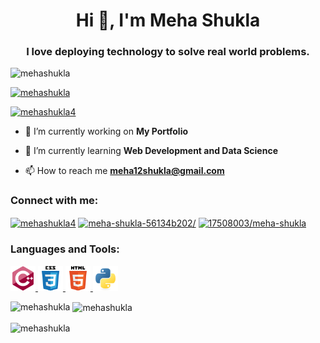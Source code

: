 <h1 align="center">Hi 👋, I'm Meha Shukla</h1>
<h3 align="center">I love deploying technology to solve real world problems.</h3>

<p align="left"> <img src="https://komarev.com/ghpvc/?username=mehashukla&label=Profile%20views&color=0e75b6&style=flat" alt="mehashukla" /> </p>

<p align="left"> <a href="https://github.com/ryo-ma/github-profile-trophy"><img src="https://github-profile-trophy.vercel.app/?username=mehashukla" alt="mehashukla" /></a> </p>

<p align="left"> <a href="https://twitter.com/mehashukla4" target="blank"><img src="https://img.shields.io/twitter/follow/mehashukla4?logo=twitter&style=for-the-badge" alt="mehashukla4" /></a> </p>

- 🔭 I’m currently working on **My Portfolio**

- 🌱 I’m currently learning **Web Development and Data Science**

- 📫 How to reach me **meha12shukla@gmail.com**


<h3 align="left">Connect with me:</h3>
<p align="left">
<a href="https://twitter.com/mehashukla4" target="blank"><img align="center" src="https://raw.githubusercontent.com/rahuldkjain/github-profile-readme-generator/master/src/images/icons/Social/twitter.svg" alt="mehashukla4" height="30" width="40" /></a>
<a href="https://linkedin.com/in/meha-shukla-56134b202/" target="blank"><img align="center" src="https://raw.githubusercontent.com/rahuldkjain/github-profile-readme-generator/master/src/images/icons/Social/linked-in-alt.svg" alt="meha-shukla-56134b202/" height="30" width="40" /></a>
<a href="https://stackoverflow.com/users/17508003/meha-shukla" target="blank"><img align="center" src="https://raw.githubusercontent.com/rahuldkjain/github-profile-readme-generator/master/src/images/icons/Social/stack-overflow.svg" alt="17508003/meha-shukla" height="30" width="40" /></a>
</p>

<h3 align="left">Languages and Tools:</h3>
<p align="left"> <a href="https://www.w3schools.com/cpp/" target="_blank" rel="noreferrer"> <img src="https://raw.githubusercontent.com/devicons/devicon/master/icons/cplusplus/cplusplus-original.svg" alt="cplusplus" width="40" height="40"/> </a> <a href="https://www.w3schools.com/css/" target="_blank" rel="noreferrer"> <img src="https://raw.githubusercontent.com/devicons/devicon/master/icons/css3/css3-original-wordmark.svg" alt="css3" width="40" height="40"/> </a> <a href="https://www.w3.org/html/" target="_blank" rel="noreferrer"> <img src="https://raw.githubusercontent.com/devicons/devicon/master/icons/html5/html5-original-wordmark.svg" alt="html5" width="40" height="40"/> </a> <a href="https://www.python.org" target="_blank" rel="noreferrer"> <img src="https://raw.githubusercontent.com/devicons/devicon/master/icons/python/python-original.svg" alt="python" width="40" height="40"/> </a> </p>

<p><img align="left" src="https://github-readme-stats.vercel.app/api/top-langs?username=mehashukla&show_icons=true&locale=en&layout=compact" alt="mehashukla" /></p>

<p>&nbsp;<img align="center" src="https://github-readme-stats.vercel.app/api?username=mehashukla&show_icons=true&locale=en" alt="mehashukla" /></p>

<p><img align="center" src="https://github-readme-streak-stats.herokuapp.com/?user=mehashukla&" alt="mehashukla" /></p>
